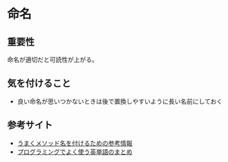 # 命名

## 重要性
命名が適切だと可読性が上がる。

## 気を付けること
- 良い命名が思いつかないときは後で置換しやすいように長い名前にしておく

## 参考サイト
- [うまくメソッド名を付けるための参考情報](https://qiita.com/KeithYokoma/items/2193cf79ba76563e3db6)
- [プログラミングでよく使う英単語のまとめ](https://qiita.com/Ted-HM/items/7dde25dcffae4cdc7923)
